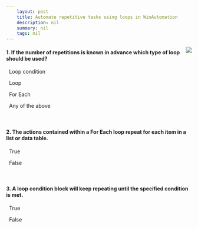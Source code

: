 ```yaml
---
    layout: post
    title: Automate repetitive tasks using loops in WinAutomation  
    description: nil
    summary: nil
    tags: nil
---
```



 <a target="_blank" href="https://docs.microsoft.com/en-us/learn/modules/loops/7-check-your-knowledge/"><i class="fas fa-external-link-alt"></i> </a>
 <img align="right" src="https://docs.microsoft.com/en-us/learn/achievements/loops.svg">
####  1. If the number of repetitions is known in advance which type of loop should be used?


<i class='far fa-square'></i> &nbsp;&nbsp;Loop condition

<i class='fas fa-check-square' style='color: Dodgerblue;'></i> &nbsp;&nbsp;Loop

<i class='far fa-square'></i> &nbsp;&nbsp;For Each

<i class='far fa-square'></i> &nbsp;&nbsp;Any of the above
<br />
<br />
<br />

####  2. The actions contained within a For Each loop repeat for each item in a list or data table.


<i class='fas fa-check-square' style='color: Dodgerblue;'></i> &nbsp;&nbsp;True

<i class='far fa-square'></i> &nbsp;&nbsp;False
<br />
<br />
<br />

####  3. A loop condition block will keep repeating until the specified condition is met.


<i class='far fa-square'></i> &nbsp;&nbsp;True

<i class='fas fa-check-square' style='color: Dodgerblue;'></i> &nbsp;&nbsp;False
<br />
<br />
<br />

